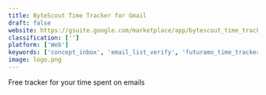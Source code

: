 ```yaml
---
title: ByteScout Time Tracker for Gmail
draft: false 
website: https://gsuite.google.com/marketplace/app/bytescout_time_tracker_for_gmail/782445349624
classification: ['']
platform: ['Web']
keywords: ['concept_inbox', 'email_list_verify', 'futuramo_time_tracker', 'maesure', 'savemytime_-_time_tracker', 'smashback', 'team_tracker', 'time', 'time_2', 'time_to_reply']
image: logo.png
---
```

Free tracker for your time spent on emails